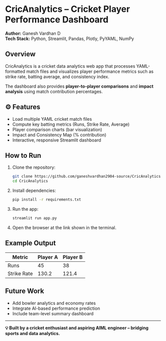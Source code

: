 # CricAnalytics – Cricket Player Performance Dashboard

**Author:** Ganesh Vardhan D  
**Tech Stack:** Python, Streamlit, Pandas, Plotly, PyYAML, NumPy  

##  Overview
CricAnalytics is a cricket data analytics web app that processes YAML-formatted match files and visualizes player performance metrics such as strike rate, batting average, and consistency index.

The dashboard also provides **player-to-player comparisons** and **impact analysis** using match contribution percentages.

## ⚙️ Features
- Load multiple YAML cricket match files
- Compute key batting metrics (Runs, Strike Rate, Average)
- Player comparison charts (bar visualization)
- Impact and Consistency Map (% contribution)
- Interactive, responsive Streamlit dashboard

## How to Run
1. Clone the repository:
   ```bash
   git clone https://github.com/ganeshvardhan2904-source/CricAnalytics.git
   cd CricAnalytics
   ```

2. Install dependencies:
   ```bash
   pip install -r requirements.txt
   ```

3. Run the app:
   ```bash
   streamlit run app.py
   ```

4. Open the browser at the link shown in the terminal.

## Example Output
| Metric | Player A | Player B |
|---------|-----------|----------|
| Runs | 45 | 38 |
| Strike Rate | 130.2 | 121.4 |

## Future Work
- Add bowler analytics and economy rates  
- Integrate AI-based performance prediction  
- Include team-level summary dashboard

---

**💡 Built by a cricket enthusiast and aspiring AIML engineer – bridging sports and data analytics.**
